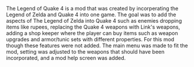The Legend of Quake 4 is a mod that was created by incorperating the Legend of Zelda and Quake 4 into one game. The goal was to add the aspects of The Legend of Zelda into Quake 4 such as enemies dropping items like rupees, replacing the Quake 4 weapons with Link's weapons, adding a shop keeper where the player can buy items such as weapon upgrades and armor/tunic sets with different properties. For this mod though these features were not added. The main menu was made to fit the mod, setting was adjusted to the weapons that should have been incorporated, and a mod help screen was added.
